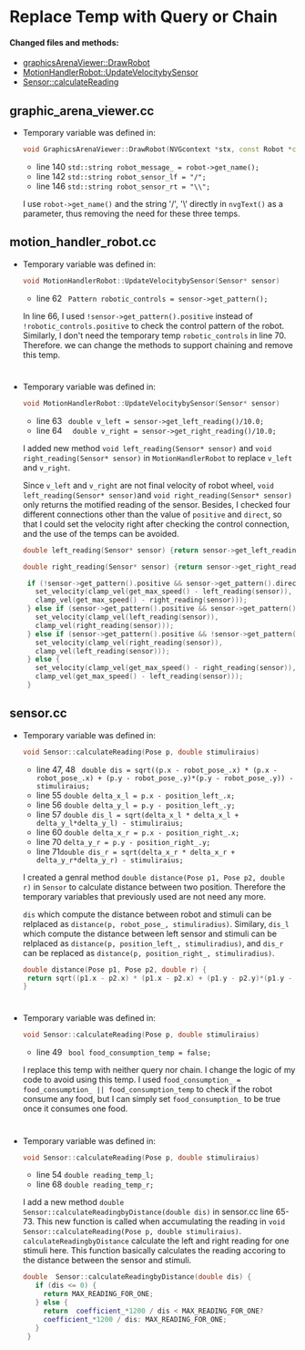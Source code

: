 # Replace Temp with Query or Chain

#### Changed files and methods:
<ul>
	<li><a href="#graphic">graphicsArenaViewer::DrawRobot</a>
    <li><a href="#motion">MotionHandlerRobot::UpdateVelocitybySensor</a>
    <li><a href="#sensor">Sensor::calculateReading</a>
</ul>


## <a name="graphic">graphic_arena_viewer.cc</a>
 - Temporary variable was defined in:
   ```cpp
   void GraphicsArenaViewer::DrawRobot(NVGcontext *stx, const Robot *const robt) 
   ```
    * line 140 ``` std::string robot_message_ = robot->get_name(); ```
   	* line 142 ```std::string robot_sensor_lf = "/";```
   	* line 146 ```std::string robot_sensor_rt = "\\";```
   
   I use ```robot->get_name()``` and the string '/', '\\' directly in ```nvgText()``` as a parameter, thus removing the need for these three temps.

## <a name="motion">motion_handler_robot.cc</a>

  - Temporary variable was defined in:
    ```cpp
    void MotionHandlerRobot::UpdateVelocitybySensor(Sensor* sensor)
    ```
    * line 62 ``` Pattern robotic_controls = sensor->get_pattern();```

    In line 66, I used ```!sensor->get_pattern().positive``` instead of ```!robotic_controls.positive``` to check the control pattern of the robot. Similarly, I don't need the temporary temp ```robotic_controls``` in line 70. Therefore. we can change the methods to support chaining and remove this temp.
#
   - Temporary variable was defined in:
     ```cpp
     void MotionHandlerRobot::UpdateVelocitybySensor(Sensor* sensor)
     ```
     * line 63 ``` double v_left = sensor->get_left_reading()/10.0;```
     * line 64 ```  double v_right = sensor->get_right_reading()/10.0;```

     I added new method ```void left_reading(Sensor* sensor)``` and ```void right_reading(Sensor* sensor)``` in ```MotionHandlerRobot``` to replace ```v_left``` and ```v_right```. 

     Since ```v_left``` and ```v_right``` are not final velocity of robot wheel, ```void left_reading(Sensor* sensor)```and ```void right_reading(Sensor* sensor)``` only returns the motified reading of the sensor. Besides, I checked four different connections other than the value of ```positive``` and ```direct```, so that I could set the velocity right  after checking the control connection, and the use of the temps can be avoided.
     
     ```cpp
     double left_reading(Sensor* sensor) {return sensor->get_left_reading()/10.0;}
     ```
     ```cpp
     double right_reading(Sensor* sensor) {return sensor->get_right_reading()/10.0;}
     ```
     ```cpp
      if (!sensor->get_pattern().positive && sensor->get_pattern().direct) {
        set_velocity(clamp_vel(get_max_speed() - left_reading(sensor)),
        clamp_vel(get_max_speed() - right_reading(sensor)));
      } else if (sensor->get_pattern().positive && sensor->get_pattern().direct) {
        set_velocity(clamp_vel(left_reading(sensor)),
        clamp_vel(right_reading(sensor)));
      } else if (sensor->get_pattern().positive && !sensor->get_pattern().direct){
        set_velocity(clamp_vel(right_reading(sensor)),
        clamp_vel(left_reading(sensor)));
      } else {
        set_velocity(clamp_vel(get_max_speed() - right_reading(sensor)),
        clamp_vel(get_max_speed() - left_reading(sensor)));
      }
      ```
     


## <a name="sensor">sensor.cc</a>
 
 - Temporary variable was defined in:
     ```cpp
	void Sensor::calculateReading(Pose p, double stimuliraius)
    ```
   	 * line 47, 48 ``` double dis = sqrt((p.x - robot_pose_.x) * (p.x - robot_pose_.x) +
     (p.y - robot_pose_.y)*(p.y - robot_pose_.y)) - stimuliraius;```
     * line 55 ```double delta_x_l = p.x - position_left_.x;```
     * line 56 ```double delta_y_l = p.y - position_left_.y;```
   	 * line 57 ```double dis_l = sqrt(delta_x_l * delta_x_l + delta_y_l*delta_y_l) - stimuliraius;```
   	 * line 60 ```double delta_x_r = p.x - position_right_.x;```
   	 * line 70 ```delta_y_r = p.y - position_right_.y;```
   	 * line 71```double dis_r = sqrt(delta_x_r * delta_x_r + delta_y_r*delta_y_r) - stimuliraius;```

	I created a genral method ```double distance(Pose p1, Pose p2, double r)``` in ```Sensor``` to calculate distance between two position. Therefore the temporary variables that previously used are not need any more. 
    
    ```dis``` which compute the distance between robot and stimuli can be relplaced as ```distance(p, robot_pose_, stimuliradius)```. Similary, ```dis_l``` which compute the distance between left sensor and stimuli can be relplaced as ```distance(p, position_left_, stimuliradius)```, and ```dis_r``` can be replaced as ```distance(p, position_right_, stimuliradius)```.
    ```cpp
    double distance(Pose p1, Pose p2, double r) {
     return sqrt((p1.x - p2.x) * (p1.x - p2.x) + (p1.y - p2.y)*(p1.y - p2.y)) - r;
   }
   ```
#
- Temporary variable was defined in:
	```cpp
	void Sensor::calculateReading(Pose p, double stimuliraius)
    ```
   	 * line 49 ``` bool food_consumption_temp = false;```

	I replace this temp with neither query nor chain. I change the logic of my code to avoid using this temp. I used ```food_consumption_ = food_consumption_ || food_consumption_temp``` to check if the robot consume any food, but I can simply set ```food_consumption_``` to be true once it consumes one food. 
#
- Temporary variable was defined in:
   ```cpp
   void Sensor::calculateReading(Pose p, double stimuliraius)
   ```
   	* line 54 ```double reading_temp_l;```
   	* line 68 ```double reading_temp_r;```
   	 
     I add a new method ```double  Sensor::calculateReadingbyDistance(double dis)``` in sensor.cc line 65-73. This new function is called when accumulating the reading in ```void Sensor::calculateReading(Pose p, double stimuliraius)```.
     ```calculateReadingbyDistance``` calculate the left and right reading for one stimuli here. This function basically calculates the reading accoring to the distance between the sensor and stimuli.
     ```cpp
     double  Sensor::calculateReadingbyDistance(double dis) {
        if (dis <= 0) {
          return MAX_READING_FOR_ONE;
        } else {
          return  coefficient_*1200 / dis < MAX_READING_FOR_ONE?
          coefficient_*1200 / dis: MAX_READING_FOR_ONE;
        }
      }
     ```
